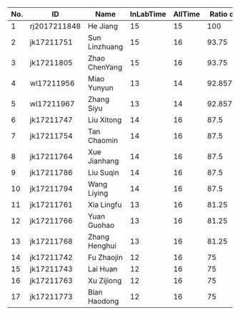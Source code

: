 | **No.** | **ID**       | **Name**      | **InLabTime** | **AllTime** | **Ratio of lab(%)** |
| ------- | ------------ | ------------- | ------------- | ----------- | ------------------- |
| 1       | rj2017211848 | He Jiang      | 15            | 15          | 100                 |
| 2       | jk17211751   | Sun Linzhuang | 15            | 16          | 93.75               |
| 3       | jk17211805   | Zhao ChenYang | 15            | 16          | 93.75               |
| 4       | wl17211956   | Miao Yunyun   | 13            | 14          | 92.8571428571       |
| 5       | wl17211967   | Zhang Siyu    | 13            | 14          | 92.8571428571       |
| 6       | jk17211747   | Liu Xitong    | 14            | 16          | 87.5                |
| 7       | jk17211754   | Tan Chaomin   | 14            | 16          | 87.5                |
| 8       | jk17211764   | Xue Jianhang  | 14            | 16          | 87.5                |
| 9       | jk17211786   | Liu Suqin     | 14            | 16          | 87.5                |
| 10      | jk17211794   | Wang Liying   | 14            | 16          | 87.5                |
| 11      | jk17211761   | Xia Lingfu    | 13            | 16          | 81.25               |
| 12      | jk17211766   | Yuan Guohao   | 13            | 16          | 81.25               |
| 13      | jk17211768   | Zhang Henghui | 13            | 16          | 81.25               |
| 14      | jk17211742   | Fu Zhaojin    | 12            | 16          | 75                  |
| 15      | jk17211743   | Lai Huan      | 12            | 16          | 75                  |
| 16      | jk17211763   | Xu Zijiong    | 12            | 16          | 75                  |
| 17      | jk17211773   | Bian Haodong  | 12            | 16          | 75                  |


